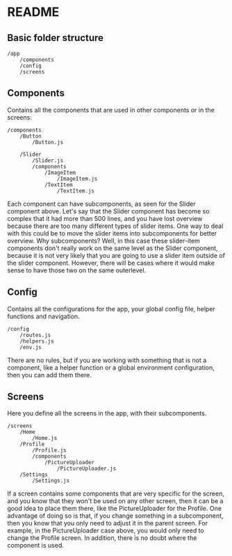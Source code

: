 # README

## Basic folder structure

    /app
        /components
        /config
        /screens

## Components

Contains all the components that are used in other components or in the screens:

    /components
        /Button
            /Button.js

        /Slider
            /Slider.js
            /components
                /ImageItem
                    /ImageItem.js
                /TextItem
                    /TextItem.js

Each component can have subcomponents, as seen for the Slider component above. 
Let's say that the Slider component has become so complex that it had more than 500 lines, and you have lost overview because there are too many different types of slider items. One way to deal with this could be to move the slider items into subcomponents for better overview. Why subcomponents? Well, in this case these slider-item components don't really work on the same level as the Slider component, because it is not very likely that you are going to use a slider item outside of the slider component. 
However, there will be cases where it would make sense to have those two on the same outerlevel.


## Config

Contains all the configurations for the app, your global config file, helper functions and navigation.

    /config
        /routes.js
        /helpers.js
        /env.js
        
There are no rules, but if you are working with something that is not a component, like a helper function or a global environment configuration, then you can add them there.


## Screens

Here you define all the screens in the app, with their subcomponents.

    /screens
        /Home
            /Home.js
        /Profile
            /Profile.js
            /components
                /PictureUploader
                    /PictureUploader.js
        /Settings
            /Settings.js
            
If a screen contains some components that are very specific for the screen, and you know that they won't be used on any other screen, then it can be a good idea to place them there, like the PictureUploader for the Profile. One advantage of doing so is that, if you change something in a subcomponent, then you know that you only need to adjust it in the parent screen. For example, in the PictureUploader case above, you would only need to change the Profile screen. In addition, there is no doubt where the component is used. 
